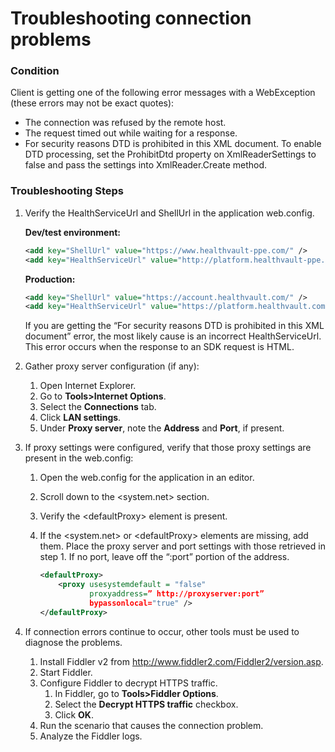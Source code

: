 Troubleshooting connection problems
===================================

### Condition

Client is getting one of the following error messages with a WebException (these errors may not be exact quotes):

-   The connection was refused by the remote host.
-   The request timed out while waiting for a response.
-   For security reasons DTD is prohibited in this XML document. To enable DTD processing, set the ProhibitDtd property on XmlReaderSettings to false and pass the settings into XmlReader.Create method.

### Troubleshooting Steps

1.  Verify the HealthServiceUrl and ShellUrl in the application web.config.

    **Dev/test environment:**

    ```xml
    <add key="ShellUrl" value="https://www.healthvault-ppe.com/" />
    <add key="HealthServiceUrl" value="http://platform.healthvault-ppe.com/Platform/" />
    ```

    **Production:**

    ```xml
    <add key="ShellUrl" value="https://account.healthvault.com/" />
    <add key="HealthServiceUrl" value="https://platform.healthvault.com/Platform/" />
    ```

    If you are getting the “For security reasons DTD is prohibited in this XML document” error, the most likely cause is an incorrect HealthServiceUrl. This error occurs when the response to an SDK request is HTML.

2.  Gather proxy server configuration (if any):
    1.  Open Internet Explorer.
    2.  Go to **Tools&gt;Internet Options**.
    3.  Select the **Connections** tab.
    4.  Click **LAN settings**.
    5.  Under **Proxy server**, note the **Address** and **Port**, if present.
3.  If proxy settings were configured, verify that those proxy settings are present in the web.config:
    1.  Open the web.config for the application in an editor.
    2.  Scroll down to the &lt;system.net&gt; section.
    3.  Verify the &lt;defaultProxy&gt; element is present.
    4.  If the &lt;system.net&gt; or &lt;defaultProxy&gt; elements are missing, add them. Place the proxy server and port settings with those retrieved in step 1. If no port, leave off the “:port” portion of the address.

        ```xml
        <defaultProxy>
            <proxy usesystemdefault = "false"
                   proxyaddress=” http://proxyserver:port”           
                   bypassonlocal="true" />
        </defaultProxy>
        ```

4.  If connection errors continue to occur, other tools must be used to diagnose the problems.
    1.  Install Fiddler v2 from <http://www.fiddler2.com/Fiddler2/version.asp>.
    2.  Start Fiddler.
    3.  Configure Fiddler to decrypt HTTPS traffic.
        1.  In Fiddler, go to **Tools&gt;Fiddler Options**.
        2.  Select the **Decrypt HTTPS traffic** checkbox.
        3.  Click **OK**.
    4.  Run the scenario that causes the connection problem.
    5.  Analyze the Fiddler logs.
